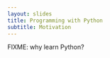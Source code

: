 ```yaml
---
layout: slides
title: Programming with Python
subtitle: Motivation
---
```

FIXME: why learn Python?
